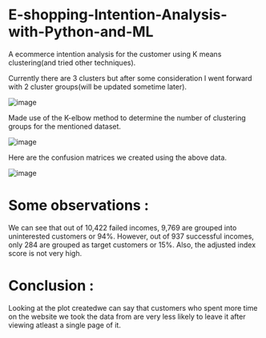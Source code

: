 # E-shopping-Intention-Analysis-with-Python-and-ML
A ecommerce intention analysis for the customer using K means clustering(and tried other techniques).


Currently there are 3 clusters but after some consideration I went forward with 2 cluster groups(will be updated sometime later).


![image](https://user-images.githubusercontent.com/22250758/137958393-be1d2072-bae7-4032-9f39-117bfd8a0519.png)

Made use of the K-elbow method to determine the number of clustering groups for the mentioned dataset.


![image](https://user-images.githubusercontent.com/22250758/137957995-8ff56830-f688-49d8-b8c6-401ef5e24da9.png)

Here are the confusion matrices we created using the above data.

![image](https://user-images.githubusercontent.com/22250758/137958200-24cdcb96-1c89-4bfa-8e42-a6276bd203bc.png)

# Some observations : 
We can see that out of 10,422 failed incomes, 9,769 are grouped into uninterested customers or 94%. However, out of 937 successful incomes, only 284 are grouped as target customers or 15%. Also, the adjusted index score is not very high.


# Conclusion :
Looking at the plot createdwe can say that customers who spent more time on the website we took the data from are very less likely to leave it after viewing atleast a single page of it.
